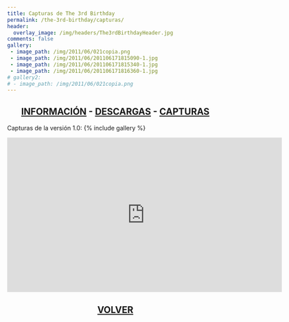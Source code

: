 ```yaml
---
title: Capturas de The 3rd Birthday
permalink: /the-3rd-birthday/capturas/
header:
  overlay_image: /img/headers/The3rdBirthdayHeader.jpg
comments: false
gallery:
 - image_path: /img/2011/06/021copia.png
 - image_path: /img/2011/06/201106171815090-1.jpg
 - image_path: /img/2011/06/201106171815340-1.jpg
 - image_path: /img/2011/06/201106171816360-1.jpg
# gallery2:
# - image_path: /img/2011/06/021copia.png
---
```

<h2 style="text-align: center;"><strong><a href="/the-3rd-birthday/informacion/">INFORMACIÓN</a> - <a href="/the-3rd-birthday/descargar/">DESCARGAS</a> - <a href="/the-3rd-birthday/capturas/">CAPTURAS</a></strong></h2>

Capturas de la versión 1.0:
{% include gallery %}

<p style="text-align: center;"><iframe src="https://www.youtube-nocookie.com/embed/oH_8NQhil8s?rel=0" width="640" height="360" frameborder="0" allowfullscreen="allowfullscreen"></iframe></p>

<!--
Capturas de la versión 1.5:
{% include gallery id="gallery2" %}
-->

<h2 style="text-align: center;"><a href="/the-3rd-birthday/"><strong>VOLVER</strong></a></h2>
